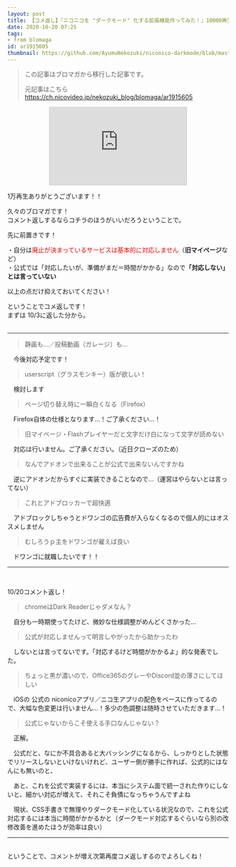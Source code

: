 ```yaml
---
layout: post
title: 【コメ返し】『ニコニコを "ダークモード" 化する拡張機能作ってみた！』10000再生ありがとうございます...！
date: 2020-10-20 07:25
tags: 
- from blomaga
id: ar1915605
thumbnail: https://github.com/AyumuNekozuki/niconico-darkmode/blob/master/lib/ss/ss1.png?raw=true
---
```

> この記事はブロマガから移行した記事です。
>
> 元記事はこちら
> https://ch.nicovideo.jp/nekozuki_blog/blomaga/ar1915605

<p style="text-align:center;"><iframe width="312" height="176" src="https://ext.nicovideo.jp/thumb/sm37578183" scrolling="no" style="border:solid 1px #CCC;" frameborder="0"></iframe><br>
</p>
<p>1万再生ありがとうございます！！<br>
</p>
<p>久々のブロマガです！<br>
コメント返しするならコチラのほうがいいだろうということで。<br>
</p>
<p>先に前置きです！<br>
</p>
<p>・自分は<span style="color:rgb(255,0,0);">廃止が決まっているサービスは基本的に対応しません</span>（<strong>旧マイページ</strong>など）<br>
・公式では「対応したいが、準備がまだ＝時間がかかる」なので<strong>「対応しない」とは言っていない</strong><br>
</p>
<p>以上の点だけ抑えておいてください！</p>
<p>ということでコメ返しです！<br>
まずは 10/3に返した分から。<br>
<br>
</p>
<hr><blockquote><span>静画も…／投稿動画（ガレージ）も…<br>
</span></blockquote>
<span>　<span>今後対応予定です！</span></span><blockquote><span><span>userscript（グラスモンキー）版が欲しい！</span><br>
</span></blockquote>
<span><span>　<span>検討します</span></span></span><blockquote><span><span><span>ページ切り替え時に一瞬白くなる（Firefox）</span></span></span></blockquote>
<span><span><span>　Firefox自体の仕様となります...！ご了承ください...！</span></span></span><blockquote><span><span><span><span>旧マイページ・Flashプレイヤーだと文字だけ白になって文字が読めない</span><br>
</span></span></span></blockquote>
<span><span><span><span>　対応は行いません。ご了承ください。（近日クローズのため）</span></span></span></span><blockquote><span><span><span><span><span>なんでアドオンで出来ることが公式で出来ないんですかね</span><br>
</span></span></span></span></blockquote>
<span><span><span><span><span>　<span>逆にアドオンだからすぐに実装できることなので…（運営はやらないとは言ってない）</span></span></span></span></span></span><blockquote><span><span><span><span><span><span>これとアドブロッカーで超快適</span></span></span></span></span></span></blockquote>
<span><span><span><span><span>　<span>アドブロックしちゃうとドワンゴの広告費が入らなくなるので個人的にはオススメしません</span></span></span></span></span></span><blockquote><span><span><span><span><span><span>むしろうｐ主をドワンゴが雇えば良い</span></span></span></span></span></span></blockquote>
<p>　<span>ドワンゴに就職したいです！！</span></p>
<hr><p><br>
</p>
<p>10/20コメント返し！</p>
<blockquote>chromeはDark Readerじゃダメなん？<br>
</blockquote>
　自分も一時期使ってたけど、微妙な仕様調整がめんどくさかった...<blockquote>公式が対応しませんって明言しやがったから助かったわ</blockquote>
　しないとは言ってないです。「対応するけど時間がかかるよ」的な発表でした。<br>
<blockquote>ちょっと黒が濃いので、Office365のグレーやDiscord並の薄さにしてほしい<br>
</blockquote>
　iOSの 公式の niconicoアプリ／ニコ生アプリの配色をベースに作ってるので、大幅な色変更は行いません...！多少の色調整は随時させていただきます...！<blockquote>公式じゃないからこそ使える手口なんじゃない？</blockquote>
<p>　正解。</p>
<p>　公式だと、なにか不具合あると大バッシングになるから、しっかりとした状態でリリースしないといけないけれど、ユーザー側が勝手に作れば、公式的にはなんにも無いのと、</p>
<p>　あと、これを公式で実装するには、本当にシステム面で統一された作りにしないと、細かい対応が増えて、それこそ負債になっちゃうんですよね</p>
<p>　現状、CSS手書きで無理やりダークモード化している状況なので、これを公式対応するには本当に時間がかかるかと（ダークモード対応するぐらいなら別の改修改善を進めたほうが効率は良い）</p>
<hr><br>
ということで、コメントが増え次第再度コメ返しするのでよろしくね！<br>
<br>
